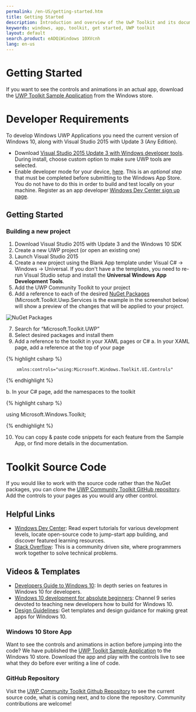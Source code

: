 ```yaml
---
permalink: /en-US/getting-started.htm
title: Getting Started
description: Introduction and overview of the UwP Toolkit and its documentation
keywords: windows, app, toolkit, get started, UWP toolkit
layout: default
search.product: eADQiWindows 10XVcnh
lang: en-us
---
```


# Getting Started

If you want to see the controls and animations in an actual app, download the [UWP Toolkit Sample Application](https://www.microsoft.com/store/apps/9nblggh4tlcq) from the Windows store.  

# Developer Requirements

To develop Windows UWP Applications you need the current version of Windows 10, along with Visual Studio 2015 with Update 3 (Any Edition).

* Download [Visual Studio 2015 Update 3 with Windows developer tools](https://developer.microsoft.com/en-us/windows/downloads). During install, choose custom option to make sure UWP tools are selected. 
* Enable developer mode for your device, [here](https://msdn.microsoft.com/windows/uwp/get-started/enable-your-device-for-development). This is an _optional step_ that must be completed before submitting to the Windows App Store.  You do not have to do this in order to build and test locally on your machine. Register as an app developer [Windows Dev Center sign up page](https://msdn.microsoft.com/windows/uwp/get-started/sign-up). 

## Getting Started

### Building a new project 
1)	Download Visual Studio 2015 with Update 3 and the Windows 10 SDK
2)	Create a new UWP project (or open an existing one)
3)	Launch Visual Studio 2015
4)	Create a new project using the Blank App template under Visual C# -> Windows -> Universal.  If you don't have a the templates, you need to re-run Visual Studio setup and install the <strong>Universal Windows App Development Tools</strong>.
5)	Add the UWP Community Toolkit to your project
6)	Add a reference to each of the desired [NuGet Packages]({{site.baseurl}}/{{page.lang}}/nugetpackages.htm) (Microsoft.Toolkit.Uwp.Services is the example in the screenshot below) will show a preview of the changes that will be applied to your project.

![NuGet Packages]({{site.baseurl}}/resources/images/AddNugetServices.png "NuGet Packages Image")

7)	Search for “Microsoft.Toolkit.UWP”
8)	Select desired packages and install them
9)	Add a reference to the toolkit in your XAML pages or C#
    a.	In your XAML page, add a reference at the top of your page

{% highlight csharp %}

       	xmlns:controls="using:Microsoft.Windows.Toolkit.UI.Controls"

{% endhighlight %}

b.	In your C# page, add the namespaces to the toolkit

{% highlight csharp %}

using Microsoft.Windows.Toolkit;

{% endhighlight %}

10)	You can copy & paste code snippets for each feature from the Sample App, or find more details in the documentation. 

# Toolkit Source Code

If you would like to work with the source code rather than the NuGet packages, you can clone the [UWP Community Toolkit GitHub repository](https://github.com/Microsoft/UWPCommunityToolkit). Add the controls to your pages as you would any other control.

## Helpful Links 

* [Windows Dev Center](https://developer.microsoft.com/en-us/windows/getstarted): Read expert tutorials for various development levels, locate open-source code to jump-start app building, and discover featured learning resources.
* [Stack Overflow](http://stackoverflow.com/): This is a community driven site, where programmers work together to solve technical problems.
 
## Videos & Templates 

* [Developers Guide to Windows 10](https://channel9.msdn.com/Events/Windows/Developers-Guide-to-Windows-10-RTM): In depth series on features in Windows 10 for developers.
* [Windows 10 development for absolute beginners](https://channel9.msdn.com/Series/Windows-10-development-for-absolute-beginners): Channel 9 series devoted to teaching new developers how to build for Windows 10.
* [Design Guidelines](https://developer.microsoft.com/en-us/windows/design): Get templates and design guidance for making great apps for Windows 10.

### Windows 10 Store App

Want to see the controls and animations in action before jumping into the code?  We have published the [UWP Toolkit Sample Application](https://www.microsoft.com/store/apps/9nblggh4tlcq) to the Windows 10 store.  Download the app and play with the controls live to see what they do before ever writing a line of code.

### GitHub Repository

Visit the [UWP Community Toolkit Github Repository](https://github.com/Microsoft/UWPCommunityToolkit) to see the current source code, what is coming next, and to clone the repository.  Community contributions are welcome!
